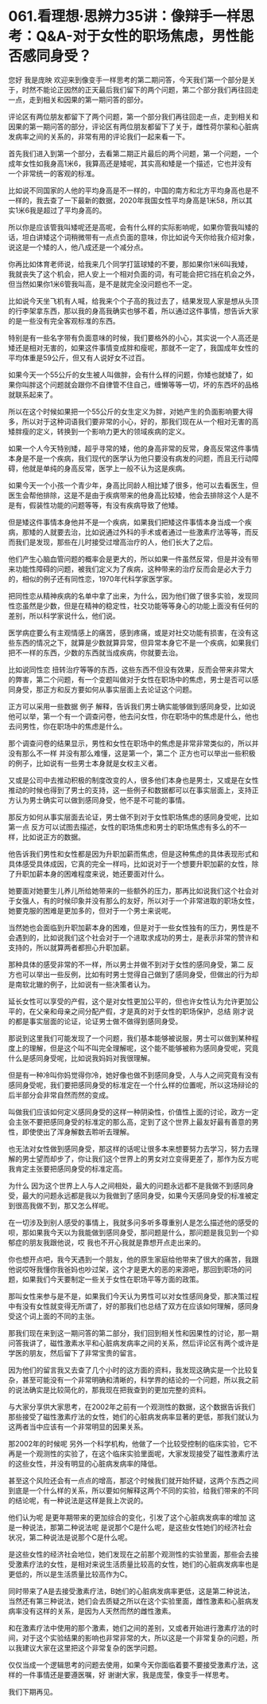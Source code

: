 # 061.看理想·思辨力35讲：像辩手一样思考：Q&A-对于女性的职场焦虑，男性能否感同身受？

您好 我是庞映 欢迎来到像变手一样思考的第二期问答，今天我们第一个部分是关于，时然不能论正因然的正天最后我们留下的两个问题，第二个部分我们再往回走一点，走到相关和因果的第一期问答的部分。

评论区有两位朋友都留下了两个问题，第一个部分我们再往回走一点，走到相关和因果的第一期问答的部分，评论区有两位朋友都留下了关于，雌性荷尔蒙和心脏病发病率之间的关系的，非常有用的评论我们一起来看一下。

首先我们进入到第一个部分，去看第二期正片最后的两个问题，第一个问题，一个成年女性如我身高1米6，我算高还是矮呢，其实高和矮是一个描述，它也并没有一个非常统一的客观的标准。

比如说不同国家的人他的平均身高是不一样的，中国的南方和北方平均身高也是不一样的，我去查了一下最新的数据，2020年我国女性平均身高是1米58，所以其实1米6我是超过了平均身高的。

所以你是应该管我叫矮呢还是高呢，会有什么样的实际影响呢，如果你管我叫矮的话，坦白讲矮这个词稍微带有一点点负面的意味，你比如说今天你给我介绍对象，说这是一个矮的人，他八成还是一个减分点。

你再比如体育老师说，给我来几个同学打篮球矮的不要，那如果你1米6叫我矮，我就丧失了这个机会，把人安上一个相对负面的词，有可能会把它挡在机会之外，但当然如果你1米6管我叫高，是不是就完全没问题也不一定。

比如说今天坐飞机有人喊，给我来个个子高的我过去了，结果发现人家是想从头顶的行李架拿东西，那以我的身高我确实也够不着，所以通过这件事情，想告诉大家的是一些没有完全客观标准的东西。

特别是有一些名字带有负面意味的时候，我们要格外的小心，其实说一个人高还是矮还是相对无害的，如果这件事情变成胖和瘦呢，那就不一定了，我国成年女性的平均体重是59公斤，但又有人说好女不过百。

如果今天一个55公斤的女生被人叫做胖，会有什么样的问题，你矮也就矮了，如果你叫胖这个问题就会跟你不自律管不住自己，缠懒等等一切，坏的东西坏的品格就联系起来了。

所以在这个时候如果把一个55公斤的女生定义为胖，对她产生的负面影响要大得多，所以对于这种词语我们要非常的小心，好的，那我们现在从一个相对无害的高矮胖瘦的定义，转换到一个影响力更大的领域疾病的定义。

如果一个人今天特别矮，超乎寻常的矮，他的身高非常的反常，身高反常这件事情本身是不是一个疾病，我们现代的医学认为他只要没有病发的问题，而且无行动障碍，他就是单纯的身高反常，医学上一般不认为这是疾病。

如果今天一个小孩一个青少年，身高比同龄人相比矮了很多，他可以去看医生，但医生会帮他排除，这是不是由于疾病带来的他身高比较矮，他会去排除这个人是不是有，假装性功能的问题等等，有没有疾病导致了他矮。

但是矮这件事情本身他并不是一个疾病，如果我们把矮这件事情本身当成一个疾病，那矮的人就要去治，比如说通过外科的手术或者通过一些激素疗法等等，而反而我们是发现，那些在儿时接受过增高治疗的人，他们长大了之后。

他们产生心脑血管问题的概率会是更大的，所以如果一件虽然反常，但是并没有带来功能性障碍的问题，被我们定义为了疾病，这种带来的治疗反而会是必大于力的，相似的例子还有同性恋，1970年代科学家医学家。

把同性恋从精神疾病的名单中拿了出来，为什么，因为他们做了很多实验，发现同性恋虽然是少数，但是在精神的稳定性，社交功能等等身心的功能上面没有任何的差别，所以科学家说什么，他们说。

医学病症要么有主观情感上的痛苦，感到疼痛，或是对社交功能有损害，在没有这些东西的情况之下，就算是少数就算异常，但异常本身它不是一个疾病，如果我们把不一样的东西，少数的东西就当成疾病，你就要去治。

比如说同性恋 扭转治疗等等的东西，这些东西不但没有效果，反而会带来非常大的弊害，第二个问题，有一个变题叫做对于女性在职场中的焦虑，男士是否可以感同身受，那正方和反方要如何从事实层面上去论证这个问题。

正方可以采用一些数据 例子 解释，告诉我们男士确实能够做到感同身受，比如说他可以举，第一个有一个调查问卷，他去问女性，你在职场中的焦虑是什么，他也去问男性，你在职场中的焦虑是什么。

那个调查问卷的结果显示，男性和女性在职场中的焦虑是非常非常类似的，所以并没有那么不一样 并没有那么难懂，这是第一个，第二个 正方也可以举出一些积极的例子，比如说有一些男士本身就是女权主义者。

又或是公司中去推动积极的制度改变的人，很多他们本身也是男士，又或是在女性推动的时候也得到了男士的支持，这一些例子和数据都可以在事实层面上，支持正方认为男士确实可以做到感同身受，他不是不可能的事情。

那反方如何从事实层面去论证，男士做不到对于女性职场焦虑的感同身受呢，比如第一点 反方可以试图去描述，女性的职场焦虑和男士的职场焦虑有多么的不一样，比如说正方的数据。

他告诉我们男性和女性都是因为升职加薪而焦虑，但是这种焦虑的具体表现形式和具体感受具体成因，它真的完全一样吗，比如说对于一个想要升职加薪的女性，除了升职加薪本身的困难程度来说，她还要面对什么。

她要面对她要生儿养儿所给她带来的一些额外的压力，那再比如说我们这个社会对于女强人，有的时候印象并没有那么的友好，所以对于一个非常进取的职场女性，她要克服的困难是更加多的，但对于一个男士来说呢。

当然她也会面临到升职加薪本身的困难，但是对于一些女性独有的压力，男性是不会遇到的，比如说我们这个社会对于一个进取求成功的男士，是表示非常的赞许和支持的，所以就算两者都担心升职加薪。

那种具体的感受非常的不一样，所以男士并做不到对于女性的感同身受，第二 反方也可以举出一些反例，比如有时男士觉得自己做到了感同身受，但做出的行为却是南软北辙的例子，比如说有一些决策者认为。

延长女性可以享受的产假，这个是对女性更加公平的，但也许女性认为允许更加公平的，在父亲和母亲之间分配产假，才是真的对于女性的职场保护，总结 刚才说的都是事实层面的论证，论证男士做不做得到感同身受。

那说到这里我们可能发现了一个问题，我们基本能够被说服，男士可以做到某种程度上的理解，但是这个叫不叫完全理解呢，这个能不能够被称为感同身受呢，究竟什么是感同身受呢，比如说我妈妈对我很理解。

但是有一种冷叫你妈觉得你冷，她好像也做不到感同身受，人与人之间究竟有没有感同身受呢，我们要把感同身受的标准定在一个什么样的位置呢，所以这场辩论的后半部分会非常自然而然的变成。

叫做我们应该如何定义感同身受的这样一种阴染性，价值性上面的讨论，政方一定会主张不要把感同身受的标准定的那么高，定到了这个世界上最友好最有善意的男性，即使使出了浑身解数去聆听去理解。

也无法对女性做到感同身受，那这样的话呢让很多本来想要努力去学习，努力去理解的男士望而却步了，你让我们这个世界上的男女对立变得更差了，那作为反方呢我肯定主张要把感同身受的标准定高。

为什么 因为这个世界上人与人之间相处，最大的问题永远都不是我做不到感同身受，最大的问题永远都是我以为我做到了感同身受，如果今天感同身受的标准被定到很高我做不到，那又怎么样呢。

在一切涉及到别人感受的事情上，我就多问多听多尊重别人是怎么描述他的感受的呗，那如果我今天以为我能做到感同身受，那问题是什么，那问题是我见到一个抑郁症的朋友我跟他说，哎 我也不开心我就是靠想开点走出来的。

你也想开点吧，我今天遇到一个朋友，他的原生家庭给他带来了很大的痛苦，我跟他说哎呀我懂你我爸妈也吵过架，这个才是更大的恶的来源吧，那回到职场的问题，如果我们今天要制定一些关于女性在职场平等方面的政策。

那叫女性来参与是不是，如果我们今天认为男性可以对女性感同身受，那决策过程中有没有女性就变得无所谓了，好的那我们也总结了双方在应该如何理解，感同身受这个词上面的不同的主张。

那我们现在来到这一期问答的第二部分，我们回到相关性和因果性的讨论，那一期问答我讲了，磁性激素水平和心脏病发病率之间的关系，然后评论区有两个或许是学医的朋友，然后留下了非常宝贵的留言。

因为他们的留言我又去查了几个小时的这方面的资料，我发现这确实是一个比较复杂，甚至可能没有一个非常明确和清晰的，科学界的结论的一个问题，所以我之前的说法确实是比较简化的，那我现在把我查到的更加完整的资料。

与大家分享供大家思考，在2002年之前有一个观测性的数据，这个数据告诉我们那些接受了磁性激素疗法的女性，她们的心脏病发病率显著的更低，那我们就认为这两者当中应该有一个非常明显的因果关系。

那2002年的时候呢 另外一个科学机构，他做了一个比较受控制的临床实验，它不再是一个观测性的实验了，在这个临床实验里面呢，大家发现接受了磁性激素疗法的这些女性，并没有明显的心脏病发病率的降低。

甚至这个风险还会有一点点的增高，那这个时候我们就开始怀疑，这两个东西之间到底是一个什么样的关系，所以要如何解释这两个不同的实验，给我们带来的不同的结论呢，有一种说法是这样是我上次说的。

他们认为呢 是更年期带来的更加综合的变化，引发了这个心脏病发病率的增加 这是一种说法，那第二种说法呢 是说那个C是什么呢，是这些女性她们的经济社会状况，第二种说法是说那个C是什么呢。

是这些女性的经济社会地位，她们发现在之前那个观测性的实验里面，那些会去接受激素疗法的女性，是相对来说生活质量比较高的女性，她们的心脏病发病率也是更低的，所以是生活质量比较高作为C。

同时带来了A是去接受激素疗法，B她们的心脏病发病率更低，这是第二种说法，当然还有第三种说法，她们会去质疑之所以在这个实验里面，雌性激素和心脏病发病率没有这样的关系，是因为人天然而然的雌性激素。

和在激素疗法中使用的那个激素，她们之间的差别，又或者开始进行激素疗法的时间，对于这个实验结果的影响也非常非常的大，所以这是一个非常复杂的问题，所以我建议大家在这里把这个非常复杂的医学问题。

仅仅当成一个逻辑思考的问题去使用，如果今天你面临着要不要接受激素疗法，这样的一件事情还是要遵医嘱，好 谢谢大家，我是庞莹，像变手一样思考。

我们下期再见。